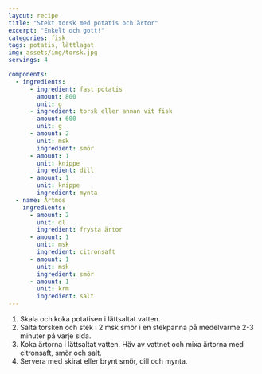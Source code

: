 ```yaml
---
layout: recipe
title: "Stekt torsk med potatis och ärtor"
excerpt: "Enkelt och gott!"
categories: fisk
tags: potatis, lättlagat
img: assets/img/torsk.jpg
servings: 4

components:
  - ingredients:
      - ingredient: fast potatis
        amount: 800
        unit: g
      - ingredient: torsk eller annan vit fisk
        amount: 600
        unit: g
      - amount: 2
        unit: msk
        ingredient: smör
      - amount: 1
        unit: knippe
        ingredient: dill
      - amount: 1
        unit: knippe
        ingredient: mynta
  - name: Ärtmos
    ingredients:
      - amount: 2
        unit: dl
        ingredient: frysta ärtor
      - amount: 1
        unit: msk
        ingredient: citronsaft
      - amount: 1
        unit: msk
        ingredient: smör
      - amount: 1
        unit: krm
        ingredient: salt
---
```


1. Skala och koka potatisen i lättsaltat vatten.
2. Salta torsken och stek i 2 msk smör i en stekpanna på medelvärme 2-3 minuter på varje sida.
3. Koka ärtorna i lättsaltat vatten. Häv av vattnet och mixa ärtorna med citronsaft, smör och salt.
4. Servera med skirat eller brynt smör, dill och mynta.
